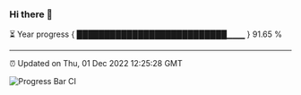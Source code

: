 ### Hi there 👋

⏳ Year progress { ███████████████████████████▁▁▁ } 91.65 %

---

⏰ Updated on Thu, 01 Dec 2022 12:25:28 GMT

![Progress Bar CI](https://github.com/liununu/liununu/workflows/Progress%20Bar%20CI/badge.svg)
